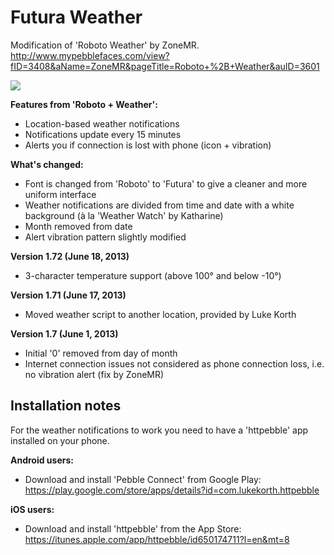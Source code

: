 Futura Weather
==============

Modification of 'Roboto Weather' by ZoneMR.
http://www.mypebblefaces.com/view?fID=3408&aName=ZoneMR&pageTitle=Roboto+%2B+Weather&auID=3601

![](https://dl.dropboxusercontent.com/u/572608/futura-weather.jpg)

<b>Features from 'Roboto + Weather':</b>
- Location-based weather notifications
- Notifications update every 15 minutes
- Alerts you if connection is lost with phone (icon + vibration)

<b>What's changed:</b>
- Font is changed from 'Roboto' to 'Futura' to give a cleaner and more uniform interface
- Weather notifications are divided from time and date with a white background (à la 'Weather Watch' by Katharine)
- Month removed from date
- Alert vibration pattern slightly modified

<b>Version 1.72 (June 18, 2013)</b>
- 3-character temperature support (above 100° and below -10°)

<b>Version 1.71 (June 17, 2013)</b>
- Moved weather script to another location, provided by Luke Korth

<b>Version 1.7 (June 1, 2013)</b>
- Initial '0' removed from day of month
- Internet connection issues not considered as phone connection loss, i.e. no vibration alert (fix by ZoneMR)

Installation notes
------------------

For the weather notifications to work you need to have a 'httpebble' app installed on your phone. 

<b>Android users:</b>
- Download and install 'Pebble Connect' from Google Play:
https://play.google.com/store/apps/details?id=com.lukekorth.httpebble

<b>iOS users:</b>
- Download and install 'httpebble' from the App Store:
https://itunes.apple.com/app/httpebble/id650174711?l=en&mt=8